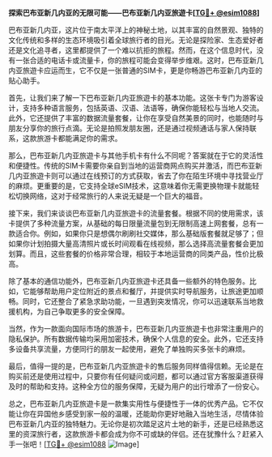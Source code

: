 **探索巴布亚新几内亚的无限可能——巴布亚新几内亚旅遊卡[[TG💪+ @esim1088](https://t.me/s/esim1088)]**

巴布亚新几内亚，这片位于南太平洋上的神秘土地，以其丰富的自然景观、独特的文化传统和多样的生态环境吸引着全球旅行者的目光。无论是探险家、生态爱好者还是文化追寻者，这里都提供了一个难以抗拒的旅程。然而，在这个信息时代，没有一张合适的电话卡或流量卡，你的旅程可能会变得举步维艰。这时，巴布亚新几内亚旅遊卡应运而生，它不仅是一张普通的SIM卡，更是你畅游巴布亚新几内亚的贴心助手。

首先，让我们来了解一下巴布亚新几内亚旅遊卡的基本功能。这张卡专门为游客设计，支持多种语言服务，包括英语、汉语、法语等，确保你能轻松与当地人交流。此外，它还提供了丰富的数据流量套餐，让你在享受自然美景的同时，也能随时与朋友分享你的旅行点滴。无论是拍照发朋友圈，还是通过视频通话与家人保持联系，这款旅游卡都能满足你的需求。

那么，巴布亚新几内亚旅遊卡与其他手机卡有什么不同呢？答案就在于它的灵活性和便捷性。传统的SIM卡需要你亲自到当地的运营商网点购买并激活，而巴布亚新几内亚旅遊卡则可以通过在线预订的方式获取，省去了你在陌生环境中寻找营业厅的麻烦。更重要的是，它支持全球eSIM技术，这意味着你无需更换物理卡就能轻松切换网络，这对于经常旅行的人来说无疑是一个巨大的福音。

接下来，我们来谈谈巴布亚新几内亚旅遊卡的流量套餐。根据不同的使用需求，该卡提供了多种流量方案，从基础的每日限量流量包到无限制高速上网套餐，总有一款适合你。例如，如果你只是想偶尔刷刷社交媒体，那么基础版套餐就足够了；但如果你计划拍摄大量高清照片或长时间观看在线视频，那么选择高流量套餐会更加划算。而且，这些套餐的价格非常合理，相较于本地运营商的同类产品，性价比极高。

除了基本的通信功能外，巴布亚新几内亚旅遊卡还具备一些额外的特色服务。比如，它能够帮助用户定位附近的景点和餐厅，并提供实时导航服务，让旅途更加顺畅。同时，它还整合了紧急求助功能，一旦遇到突发情况，你可以迅速联系当地救援机构，为自己争取更多的安全保障。

当然，作为一款面向国际市场的旅游卡，巴布亚新几内亚旅遊卡也非常注重用户的隐私保护。所有数据传输均采用加密技术，确保个人信息的安全。此外，它还支持多设备共享流量，方便同行的朋友一起使用，避免了单独购买多张卡的麻烦。

最后，值得一提的是，巴布亚新几内亚旅遊卡的售后服务同样值得信赖。无论是在购买前还是使用过程中，只要你有任何疑问或问题，都可以通过官方客服渠道获得及时的帮助和支持。这种全方位的服务保障，无疑为用户的出行增添了一份安心。

总之，巴布亚新几内亚旅遊卡是一款集实用性与便捷性于一体的优秀产品。它不仅能让你在异国他乡感受到家一般的温暖，还能助你更好地融入当地生活，尽情体验巴布亚新几内亚的独特魅力。无论你是初次踏足这片土地的新手，还是已经熟悉这里的资深旅行者，这款旅游卡都会成为你不可或缺的伴侣。还在犹豫什么？赶紧入手一张吧！[[TG💪+ @esim1088](https://t.me/s/esim1088) ![Image](https://i.postimg.cc/4NQfJmqS/Snipaste-2025-05-13-00-14-12.png)]
